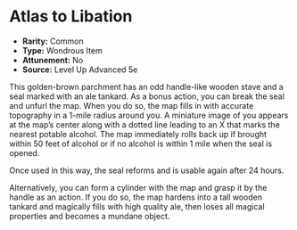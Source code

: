 # Atlas to Libation

- **Rarity:** Common
- **Type:** Wondrous Item
- **Attunement:** No
- **Source:** Level Up Advanced 5e

This golden-brown parchment has an odd handle-like wooden stave and a seal marked with an ale tankard. As a bonus action, you can break the seal and unfurl the map. When you do so, the map fills in with accurate topography in a 1-mile radius around you. A miniature image of you appears at the map’s center along with a dotted line leading to an X that marks the nearest potable alcohol. The map immediately rolls back up if brought within 50 feet of alcohol or if no alcohol is within 1 mile when the seal is opened. 

Once used in this way, the seal reforms and is usable again after 24 hours.

Alternatively, you can form a cylinder with the map and grasp it by the handle as an action. If you do so, the map hardens into a tall wooden tankard and magically fills with high quality ale, then loses all magical properties and becomes a mundane object.
